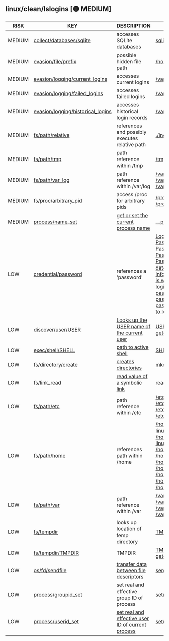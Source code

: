 ## linux/clean/lslogins [🟡 MEDIUM]

|  RISK  |                                                                            KEY                                                                             |                                                    DESCRIPTION                                                    |                                                                                                                                                                                                                                                                                                                                                                                                                                                                                                                                                                                                                                                                                                  EVIDENCE                                                                                                                                                                                                                                                                                                                                                                                                                                                                                                                                                                                                                                                                                                  |
|--------|------------------------------------------------------------------------------------------------------------------------------------------------------------|-------------------------------------------------------------------------------------------------------------------|------------------------------------------------------------------------------------------------------------------------------------------------------------------------------------------------------------------------------------------------------------------------------------------------------------------------------------------------------------------------------------------------------------------------------------------------------------------------------------------------------------------------------------------------------------------------------------------------------------------------------------------------------------------------------------------------------------------------------------------------------------------------------------------------------------------------------------------------------------------------------------------------------------------------------------------------------------------------------------------------------------------------------------------------------------------------------------------------------------------------------------------------------------------------------------------------------------------------------------------------------------------------------------------------------------------------------------------------------------------------------------------------------------|
| MEDIUM | [collect/databases/sqlite](https://github.com/chainguard-dev/malcontent/blob/main/rules/collect/databases/sqlite.yara#sqlite)                              | accesses SQLite databases                                                                                         | [sqlite](https://github.com/search?q=sqlite&type=code)                                                                                                                                                                                                                                                                                                                                                                                                                                                                                                                                                                                                                                                                                                                                                                                                                                                                                                                                                                                                                                                                                                                                                                                                                                                                                                                                                     |
| MEDIUM | [evasion/file/prefix](https://github.com/chainguard-dev/malcontent/blob/main/rules/evasion/file/prefix/prefix.yara#static_hidden_path)                     | possible hidden file path                                                                                         | [/home/linuxbrew/.linuxbrew](https://github.com/search?q=%2Fhome%2Flinuxbrew%2F.linuxbrew&type=code)                                                                                                                                                                                                                                                                                                                                                                                                                                                                                                                                                                                                                                                                                                                                                                                                                                                                                                                                                                                                                                                                                                                                                                                                                                                                                                       |
| MEDIUM | [evasion/logging/current_logins](https://github.com/chainguard-dev/malcontent/blob/main/rules/evasion/logging/current_logins.yara#current_logins)          | accesses current logins                                                                                           | [/var/log/wtmp](https://github.com/search?q=%2Fvar%2Flog%2Fwtmp&type=code)                                                                                                                                                                                                                                                                                                                                                                                                                                                                                                                                                                                                                                                                                                                                                                                                                                                                                                                                                                                                                                                                                                                                                                                                                                                                                                                                 |
| MEDIUM | [evasion/logging/failed_logins](https://github.com/chainguard-dev/malcontent/blob/main/rules/evasion/logging/failed_logins.yara#failed_logins)             | accesses failed logins                                                                                            | [/var/log/btmp](https://github.com/search?q=%2Fvar%2Flog%2Fbtmp&type=code)                                                                                                                                                                                                                                                                                                                                                                                                                                                                                                                                                                                                                                                                                                                                                                                                                                                                                                                                                                                                                                                                                                                                                                                                                                                                                                                                 |
| MEDIUM | [evasion/logging/historical_logins](https://github.com/chainguard-dev/malcontent/blob/main/rules/evasion/logging/historical_logins.yara#historical_logins) | accesses historical login records                                                                                 | [/var/log/lastlog](https://github.com/search?q=%2Fvar%2Flog%2Flastlog&type=code)                                                                                                                                                                                                                                                                                                                                                                                                                                                                                                                                                                                                                                                                                                                                                                                                                                                                                                                                                                                                                                                                                                                                                                                                                                                                                                                           |
| MEDIUM | [fs/path/relative](https://github.com/chainguard-dev/malcontent/blob/main/rules/fs/path/relative.yara#relative_path_val)                                   | references and possibly executes relative path                                                                    | [./include](https://github.com/search?q=.%2Finclude&type=code)                                                                                                                                                                                                                                                                                                                                                                                                                                                                                                                                                                                                                                                                                                                                                                                                                                                                                                                                                                                                                                                                                                                                                                                                                                                                                                                                             |
| MEDIUM | [fs/path/tmp](https://github.com/chainguard-dev/malcontent/blob/main/rules/fs/path/tmp.yara#tmp_path)                                                      | path reference within /tmp                                                                                        | [/tmp/](https://github.com/search?q=%2Ftmp%2F&type=code)                                                                                                                                                                                                                                                                                                                                                                                                                                                                                                                                                                                                                                                                                                                                                                                                                                                                                                                                                                                                                                                                                                                                                                                                                                                                                                                                                   |
| MEDIUM | [fs/path/var_log](https://github.com/chainguard-dev/malcontent/blob/main/rules/fs/path/var-log.yara#var_log_path)                                          | path reference within /var/log                                                                                    | [/var/log/btmp](https://github.com/search?q=%2Fvar%2Flog%2Fbtmp&type=code)<br>[/var/log/lastlog](https://github.com/search?q=%2Fvar%2Flog%2Flastlog&type=code)<br>[/var/log/wtmp](https://github.com/search?q=%2Fvar%2Flog%2Fwtmp&type=code)                                                                                                                                                                                                                                                                                                                                                                                                                                                                                                                                                                                                                                                                                                                                                                                                                                                                                                                                                                                                                                                                                                                                                               |
| MEDIUM | [fs/proc/arbitrary_pid](https://github.com/chainguard-dev/malcontent/blob/main/rules/fs/proc/arbitrary-pid.yara#proc_arbitrary)                            | access /proc for arbitrary pids                                                                                   | [/proc/%d/](https://github.com/search?q=%2Fproc%2F%25d%2F&type=code)<br>[/proc/%zu](https://github.com/search?q=%2Fproc%2F%25zu&type=code)                                                                                                                                                                                                                                                                                                                                                                                                                                                                                                                                                                                                                                                                                                                                                                                                                                                                                                                                                                                                                                                                                                                                                                                                                                                                 |
| MEDIUM | [process/name_set](https://github.com/chainguard-dev/malcontent/blob/main/rules/process/name-set.yara#__progname)                                          | [get or set the current process name](https://stackoverflow.com/questions/273691/using-progname-instead-of-argv0) | [__progname](https://github.com/search?q=__progname&type=code)                                                                                                                                                                                                                                                                                                                                                                                                                                                                                                                                                                                                                                                                                                                                                                                                                                                                                                                                                                                                                                                                                                                                                                                                                                                                                                                                             |
| LOW    | [credential/password](https://github.com/chainguard-dev/malcontent/blob/main/rules/credential/password/password.yara#password)                             | references a 'password'                                                                                           | [Login by password disabled](https://github.com/search?q=Login+by+password+disabled&type=code)<br>[Password changed](https://github.com/search?q=Password+changed&type=code)<br>[Password expiration warn](https://github.com/search?q=Password+expiration+warn&type=code)<br>[Password is locked](https://github.com/search?q=Password+is+locked&type=code)<br>[Password not required](https://github.com/search?q=Password+not+required&type=code)<br>[date of last password change](https://github.com/search?q=date+of+last+password+change&type=code)<br>[info about passwords expiration](https://github.com/search?q=info+about+passwords+expiration&type=code)<br>[is warned of password expiration](https://github.com/search?q=is+warned+of+password+expiration&type=code)<br>[login by password disabled](https://github.com/search?q=login+by+password+disabled&type=code)<br>[password defined](https://github.com/search?q=password+defined&type=code)<br>[password expiration date](https://github.com/search?q=password+expiration+date&type=code)<br>[password not defined](https://github.com/search?q=password+not+defined&type=code)<br>[to login by password](https://github.com/search?q=to+login+by+password&type=code)                                                                                                                                                             |
| LOW    | [discover/user/USER](https://github.com/chainguard-dev/malcontent/blob/main/rules/discover/user/USER.yara#USER)                                            | [Looks up the USER name of the current user](https://man.openbsd.org/login.1#ENVIRONMENT)                         | [USER](https://github.com/search?q=USER&type=code)<br>[getenv](https://github.com/search?q=getenv&type=code)                                                                                                                                                                                                                                                                                                                                                                                                                                                                                                                                                                                                                                                                                                                                                                                                                                                                                                                                                                                                                                                                                                                                                                                                                                                                                               |
| LOW    | [exec/shell/SHELL](https://github.com/chainguard-dev/malcontent/blob/main/rules/exec/shell/SHELL.yara#SHELL)                                               | [path to active shell](https://man.openbsd.org/login.1#ENVIRONMENT)                                               | [SHELL](https://github.com/search?q=SHELL&type=code)                                                                                                                                                                                                                                                                                                                                                                                                                                                                                                                                                                                                                                                                                                                                                                                                                                                                                                                                                                                                                                                                                                                                                                                                                                                                                                                                                       |
| LOW    | [fs/directory/create](https://github.com/chainguard-dev/malcontent/blob/main/rules/fs/directory/directory-create.yara#mkdir)                               | [creates directories](https://man7.org/linux/man-pages/man2/mkdir.2.html)                                         | [mkdir](https://github.com/search?q=mkdir&type=code)                                                                                                                                                                                                                                                                                                                                                                                                                                                                                                                                                                                                                                                                                                                                                                                                                                                                                                                                                                                                                                                                                                                                                                                                                                                                                                                                                       |
| LOW    | [fs/link_read](https://github.com/chainguard-dev/malcontent/blob/main/rules/fs/link-read.yara#readlink)                                                    | [read value of a symbolic link](https://man7.org/linux/man-pages/man2/readlink.2.html)                            | [readlinkat](https://github.com/search?q=readlinkat&type=code)                                                                                                                                                                                                                                                                                                                                                                                                                                                                                                                                                                                                                                                                                                                                                                                                                                                                                                                                                                                                                                                                                                                                                                                                                                                                                                                                             |
| LOW    | [fs/path/etc](https://github.com/chainguard-dev/malcontent/blob/main/rules/fs/path/etc.yara#etc_path)                                                      | path reference within /etc                                                                                        | [/etc/hushlogins](https://github.com/search?q=%2Fetc%2Fhushlogins&type=code)<br>[/etc/login.defs](https://github.com/search?q=%2Fetc%2Flogin.defs&type=code)<br>[/etc/nologin](https://github.com/search?q=%2Fetc%2Fnologin&type=code)<br>[/etc/passwd](https://github.com/search?q=%2Fetc%2Fpasswd&type=code)                                                                                                                                                                                                                                                                                                                                                                                                                                                                                                                                                                                                                                                                                                                                                                                                                                                                                                                                                                                                                                                                                             |
| LOW    | [fs/path/home](https://github.com/chainguard-dev/malcontent/blob/main/rules/fs/path/home.yara#home_path)                                                   | references path within /home                                                                                      | [/home/linuxbrew/.linuxbrew/Cellar/util-linux/2.40.2/lib](https://github.com/search?q=%2Fhome%2Flinuxbrew%2F.linuxbrew%2FCellar%2Futil-linux%2F2.40.2%2Flib&type=code)<br>[/home/linuxbrew/.linuxbrew/Cellar/util-linux/2.40.2/share/locale](https://github.com/search?q=%2Fhome%2Flinuxbrew%2F.linuxbrew%2FCellar%2Futil-linux%2F2.40.2%2Fshare%2Flocale&type=code)<br>[/home/linuxbrew/.linuxbrew/lib/ld.so](https://github.com/search?q=%2Fhome%2Flinuxbrew%2F.linuxbrew%2Flib%2Fld.so&type=code)<br>[/home/linuxbrew/.linuxbrew/opt/gcc/lib/gcc/current](https://github.com/search?q=%2Fhome%2Flinuxbrew%2F.linuxbrew%2Fopt%2Fgcc%2Flib%2Fgcc%2Fcurrent&type=code)<br>[/home/linuxbrew/.linuxbrew/opt/libxcrypt/lib](https://github.com/search?q=%2Fhome%2Flinuxbrew%2F.linuxbrew%2Fopt%2Flibxcrypt%2Flib&type=code)<br>[/home/linuxbrew/.linuxbrew/opt/ncurses/lib](https://github.com/search?q=%2Fhome%2Flinuxbrew%2F.linuxbrew%2Fopt%2Fncurses%2Flib&type=code)<br>[/home/linuxbrew/.linuxbrew/opt/readline/lib](https://github.com/search?q=%2Fhome%2Flinuxbrew%2F.linuxbrew%2Fopt%2Freadline%2Flib&type=code)<br>[/home/linuxbrew/.linuxbrew/opt/sqlite/lib](https://github.com/search?q=%2Fhome%2Flinuxbrew%2F.linuxbrew%2Fopt%2Fsqlite%2Flib&type=code)<br>[/home/linuxbrew/.linuxbrew/opt/zlib/lib](https://github.com/search?q=%2Fhome%2Flinuxbrew%2F.linuxbrew%2Fopt%2Fzlib%2Flib&type=code) |
| LOW    | [fs/path/var](https://github.com/chainguard-dev/malcontent/blob/main/rules/fs/path/var.yara#var_path)                                                      | path reference within /var                                                                                        | [/var/log/btmp](https://github.com/search?q=%2Fvar%2Flog%2Fbtmp&type=code)<br>[/var/log/lastlog](https://github.com/search?q=%2Fvar%2Flog%2Flastlog&type=code)<br>[/var/log/wtmp](https://github.com/search?q=%2Fvar%2Flog%2Fwtmp&type=code)<br>[/var/run/nologin](https://github.com/search?q=%2Fvar%2Frun%2Fnologin&type=code)                                                                                                                                                                                                                                                                                                                                                                                                                                                                                                                                                                                                                                                                                                                                                                                                                                                                                                                                                                                                                                                                           |
| LOW    | [fs/tempdir](https://github.com/chainguard-dev/malcontent/blob/main/rules/fs/tempdir/tempdir.yara#tempdir)                                                 | looks up location of temp directory                                                                               | [TMPDIR](https://github.com/search?q=TMPDIR&type=code)                                                                                                                                                                                                                                                                                                                                                                                                                                                                                                                                                                                                                                                                                                                                                                                                                                                                                                                                                                                                                                                                                                                                                                                                                                                                                                                                                     |
| LOW    | [fs/tempdir/TMPDIR](https://github.com/chainguard-dev/malcontent/blob/main/rules/fs/tempdir/TMPDIR.yara#TMPDIR)                                            | TMPDIR                                                                                                            | [TMPDIR](https://github.com/search?q=TMPDIR&type=code)<br>[getenv](https://github.com/search?q=getenv&type=code)                                                                                                                                                                                                                                                                                                                                                                                                                                                                                                                                                                                                                                                                                                                                                                                                                                                                                                                                                                                                                                                                                                                                                                                                                                                                                           |
| LOW    | [os/fd/sendfile](https://github.com/chainguard-dev/malcontent/blob/main/rules/os/fd/sendfile.yara#sendfile)                                                | [transfer data between file descriptors](https://man7.org/linux/man-pages/man2/sendfile.2.html)                   | [sendfile](https://github.com/search?q=sendfile&type=code)                                                                                                                                                                                                                                                                                                                                                                                                                                                                                                                                                                                                                                                                                                                                                                                                                                                                                                                                                                                                                                                                                                                                                                                                                                                                                                                                                 |
| LOW    | [process/groupid_set](https://github.com/chainguard-dev/malcontent/blob/main/rules/process/groupid-set.yara#setregid)                                      | set real and effective group ID of process                                                                        | [setregid](https://github.com/search?q=setregid&type=code)                                                                                                                                                                                                                                                                                                                                                                                                                                                                                                                                                                                                                                                                                                                                                                                                                                                                                                                                                                                                                                                                                                                                                                                                                                                                                                                                                 |
| LOW    | [process/userid_set](https://github.com/chainguard-dev/malcontent/blob/main/rules/process/userid-set.yara#setuid)                                          | [set real and effective user ID of current process](https://man7.org/linux/man-pages/man2/setuid.2.html)          | [setuid](https://github.com/search?q=setuid&type=code)                                                                                                                                                                                                                                                                                                                                                                                                                                                                                                                                                                                                                                                                                                                                                                                                                                                                                                                                                                                                                                                                                                                                                                                                                                                                                                                                                     |

